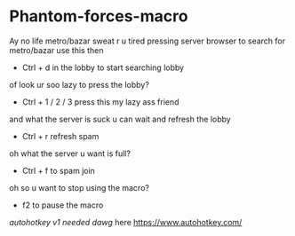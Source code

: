 # Phantom-forces-macro
Ay no life metro/bazar sweat r u tired pressing server browser to search for metro/bazar use this then

- Ctrl + d in the lobby to start searching lobby

of look ur  soo lazy to press the lobby?

- Ctrl + 1 / 2 / 3 press this my lazy ass friend

and what the server is suck u can wait and refresh the lobby

- Ctrl + r refresh spam

oh what the server u want is full? 

- Ctrl + f to spam join

oh so u want to stop using the macro?

- f2 to pause the macro





*autohotkey v1 needed dawg*
here https://www.autohotkey.com/
